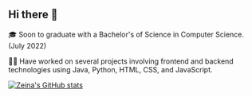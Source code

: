 ## Hi there 👋


🎓 Soon to graduate with a Bachelor's of Science in Computer Science. (July 2022)

👩‍💻 Have worked on several projects involving frontend and backend technologies using Java, Python, HTML, CSS, and JavaScript.





[![Zeina's GitHub stats](https://github-readme-stats.vercel.app/api?username=zeina99&?count_private=true&show_icons=true&theme=tokyonight)](https://github.com/anuraghazra/github-readme-stats) 
